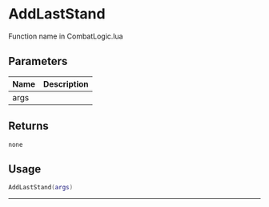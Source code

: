 # AddLastStand

Function name in CombatLogic.lua

## Parameters

| Name | Description |
| ---- | ----------- |
| args |             |

## Returns

`none`

## Usage

```lua
AddLastStand(args)
```

---
